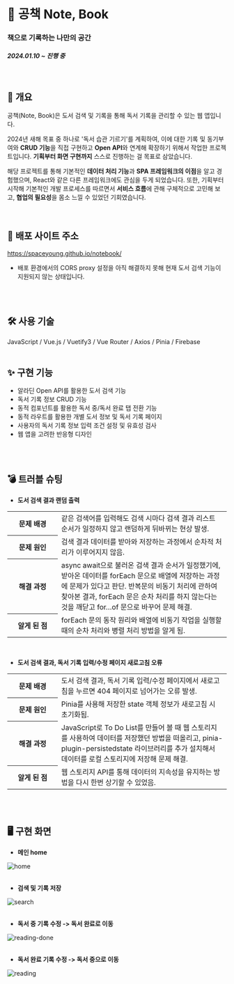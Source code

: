 # 📕 공책 Note, Book
### 책으로 기록하는 나만의 공간
##### 2024.01.10 ~ 진행 중
<br>

## 📃 개요
공책(Note, Book)은 도서 검색 및 기록을 통해 독서 기록을 관리할 수 있는 웹 앱입니다.

2024년 새해 목표 중 하나로 '독서 습관 기르기'를 계획하여, 이에 대한 기록 및 동기부여와 **CRUD 기능**을 직접 구현하고 **Open API**와 연계해 확장하기 위해서 작업한 프로젝트입니다. **기획부터 화면 구현까지** 스스로 진행하는 걸 목표로 삼았습니다.

해당 프로젝트를 통해 기본적인 **데이터 처리 기능**과 **SPA 프레임워크의 이점**을 알고 경험했으며, React와 같은 다른 프레임워크에도 관심을 두게 되었습니다. 또한, 기획부터 시작해 기본적인 개발 프로세스를 따르면서 **서비스 흐름**에 관해 구체적으로 고민해 보고, **협업의 필요성**을 몸소 느낄 수 있었던 기회였습니다.
<br>
<br>
<br>
## 🔎 배포 사이트 주소
https://spaceyoung.github.io/notebook/
- 배포 환경에서의 CORS proxy 설정을 아직 해결하지 못해 현재 도서 검색 기능이 지원되지 않는 상태입니다.
<br>
<br>

## 🛠 사용 기술
JavaScript / Vue.js / Vuetify3 / Vue Router / Axios / Pinia / Firebase
<br>
<br>

## ✨ 구현 기능
- 알라딘 Open API를 활용한 도서 검색 기능
- 독서 기록 정보 CRUD 기능
- 동적 컴포넌트를 활용한 독서 중/독서 완료 탭 전환 기능
- 동적 라우트를 활용한 개별 도서 정보 및 독서 기록 페이지
- 사용자의 독서 기록 정보 입력 조건 설정 및 유효성 검사
- 웹 앱을 고려한 반응형 디자인
<br>
<br>

## 💣 트러블 슈팅
- **도서 검색 결과 랜덤 출력**

<table>
  <tr>
    <th width="100">문제 배경</th>
    <td>같은 검색어를 입력해도 검색 시마다 검색 결과 리스트 순서가 일정하지 않고 랜덤하게 뒤바뀌는 현상 발생.</td>
  </tr>
  <tr>
    <th>문제 원인</th>
    <td>검색 결과 데이터를 받아와 저장하는 과정에서 순차적 처리가 이루어지지 않음.</td>
  </tr>
  <tr>
    <th>해결 과정</th>
    <td>async await으로 불러온 검색 결과 순서가 일정했기에, 받아온 데이터를 forEach 문으로 배열에 저장하는 과정에 문제가 있다고 판단. 반복문의 비동기 처리에 관하여 찾아본 결과, forEach 문은 순차 처리를 하지 않는다는 것을 깨닫고 for…of 문으로 바꾸어 문제 해결.</td>
  </tr>
  <tr>
    <th>알게 된 점</th>
    <td>forEach 문의 동작 원리와 배열에 비동기 작업을 실행할 때의 순차 처리와 병렬 처리 방법을 알게 됨.</td>
  </tr>
</table>
<br>

- **도서 검색 결과, 독서 기록 입력/수정 페이지 새로고침 오류**
<table>
  <tr>
    <th width="100">문제 배경</th>
    <td>도서 검색 결과, 독서 기록 입력/수정 페이지에서 새로고침을 누르면 404 페이지로 넘어가는 오류 발생.</td>
  </tr>
  <tr>
    <th>문제 원인</th>
    <td>Pinia를 사용해 저장한 state 객체 정보가 새로고침 시 초기화됨.</td>
  </tr>
  <tr>
    <th>해결 과정</th>
    <td>JavaScript로 To Do List를 만들어 볼 때 웹 스토리지를 사용하여 데이터를 저장했던 방법을 떠올리고, pinia-plugin-persistedstate 라이브러리를 추가 설치해서 데이터를 로컬 스토리지에 저장해 문제 해결.</td>
  </tr>
  <tr>
    <th>알게 된 점</th>
    <td>웹 스토리지 API를 통해 데이터의 지속성을 유지하는 방법을 다시 한번 상기할 수 있었음.</td>
  </tr>
</table>
<br>
<br>

## 🖥 구현 화면
- **메인 home**

![home](https://github.com/spaceyoung/notebook/assets/154400292/9ea21faf-7f21-44d6-98ac-66eea7b83ff4)
<br>
<br>
- **검색 및 기록 저장**

![search](https://github.com/spaceyoung/notebook/assets/154400292/c580a146-3626-4183-88db-17d39ce1a632)
<br>
<br>
- **독서 중 기록 수정 -> 독서 완료로 이동**

![reading-done](https://github.com/spaceyoung/notebook/assets/154400292/db1eb6bb-3cb6-4ab6-9f2b-105b9753df49)
<br>
<br>
- **독서 완료 기록 수정 -> 독서 중으로 이동**

![reading](https://github.com/spaceyoung/notebook/assets/154400292/e138cd9b-3c96-4b15-a82d-a7065f5926bd)
